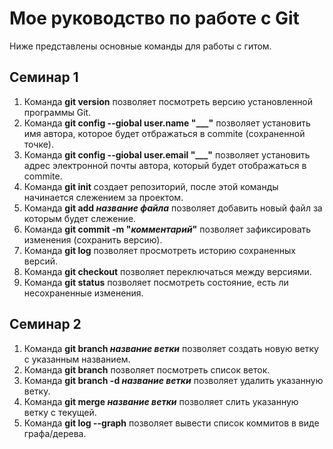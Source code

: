 # Мое руководство по работе с Git
Ниже представлены основные команды для работы с гитом.
## Семинар 1
1. Команда **git version** позволяет посмотреть версию установленной программы Git.
1. Команда **git config --giobal user.name "___"** позволяет установить имя автора, которое будет отбражаться в commite (сохраненной точке).
2. Команда **git config --giobal user.email "___"** позволяет установить адрес электронной почты автора, который будет отображаться в commite.
3. Команда **git init** создает репозиторий, после этой команды начинается слежением за проектом.
4. Команда **git add *название файла*** позволяет добавить новый файл за которым будет слежение.
5. Команда **git commit -m "*комментарий*"** позволяет зафиксировать изменения (сохранить версию).
6. Команда **git log** позволяет просмотреть историю сохраненных версий.
7. Команда **git checkout** позволяет переключаться между версиями.
8. Команда **git status** позволяет посмотреть состояние, есть ли несохраненные изменения.
## Семинар 2
1. Команда **git branch *название ветки*** позволяет создать новую ветку с указанным названием.
2. Команда **git branch** позволяет посмотреть список веток.
3. Команда **git branch -d *название ветки*** позволяет удалить указанную ветку.
4. Команда **git merge *название ветки*** позволяет слить указанную ветку с текущей.
5. Команда **git log --graph** позволяет вывести список коммитов в виде графа/дерева.
